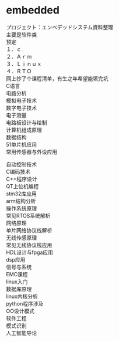 # embedded
プロジェクト：エンベデッドシステム資料整理<br /> 
主要是软件类<br /> 
预定<br /> 
１．ｃ<br /> 
２．Ａｒｍ<br /> 
３．Ｌｉｎｕｘ<br /> 
４．ＲＴＯ<br /> 
网上抄了个课程清单，有生之年希望能填完坑<br /> 
C语言<br /> 
电路分析<br /> 
模拟电子技术<br /> 
数字电子技术<br /> 
电子测量<br /> 
电路板设计与绘制<br /> 
计算机组成原理<br /> 
数据结构<br /> 
51单片机应用<br /> 
常用传感器与外设应用<br /> 

自动控制技术<br /> 
C编码技术<br /> 
C++程序设计<br /> 
QT上位机编程<br /> 
stm32库应用<br /> 
arm结构分析<br /> 
操作系统原理<br /> 
常见RTOS系统解析<br /> 
网络原理<br /> 
单片网络协议栈解析<br /> 
无线传感原理<br /> 
常见无线协议栈应用<br /> 
HDL设计与fpga应用<br /> 
dsp应用<br /> 
信号与系统<br /> 
EMC课程<br /> 
linux入门<br /> 
数据库原理<br /> 
linux内核分析<br /> 
python程序涉及<br /> 
OO设计模式<br /> 
软件工程<br /> 
模式识别<br /> 
人工智能导论<br /> 
